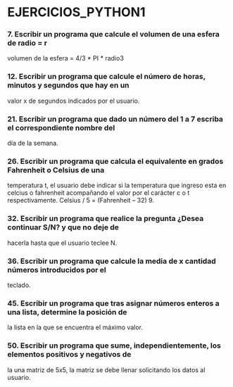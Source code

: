 # EJERCICIOS_PYTHON1
### 7. Escribir un programa que calcule el volumen de una esfera de radio = r
volumen de la esfera = 4/3 * PI * radio3


### 12. Escribir un programa que calcule el número de horas, minutos y segundos que hay en un
valor x de segundos indicados por el usuario.


### 21. Escribir un programa que dado un número del 1 a 7 escriba el correspondiente nombre del
día de la semana.


### 26. Escribir un programa que calcula el equivalente en grados Fahrenheit o Celsius de una
temperatura t, el usuario debe indicar si la temperatura que ingreso esta en celcius o
fahrenheit acompañando el valor por el carácter c o t respectivamente.
Celsius / 5 = (Fahrenheit – 32) 9.


### 32. Escribir un programa que realice la pregunta ¿Desea continuar S/N? y que no deje de
hacerla hasta que el usuario teclee N.


### 36.   Escribir un programa que calcule la media de x cantidad números introducidos por el
teclado.


### 45.  Escribir un programa que tras asignar números enteros a una lista, determine la posición de
la lista en la que se encuentra el máximo valor. 


### 50. Escribir un programa que sume, independientemente, los elementos positivos y negativos de
la una matriz de 5x5, la matriz se debe llenar solicitando los datos al usuario. 


### 
